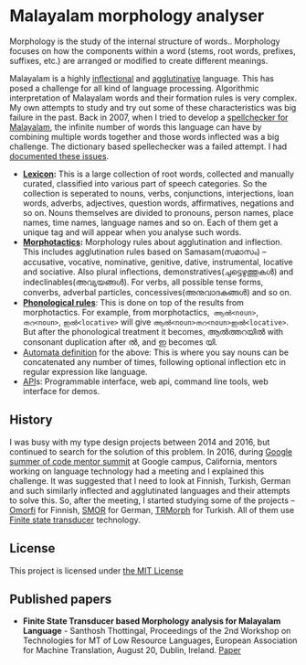 
# Malayalam morphology analyser

Morphology is the study of the internal structure of words.. Morphology focuses on how the components within a word (stems, root words, prefixes, suffixes, etc.) are arranged or modified to create different meanings.

Malayalam is a highly [inflectional][1] and [agglutinative][2] language. This has posed a challenge for all kind of language processing. Algorithmic interpretation of Malayalam words and their formation rules is very complex. My own attempts to study and try out some of these characteristics was big failure in the past. Back in 2007, when I tried to develop a [spellchecker for Malayalam][3], the infinite number of words this language can have by combining multiple words together and those words inflected was a big challenge. The dictionary based spellechecker was a failed attempt. I had [documented these issues][4].

* **[Lexicon](lexicon/):** This is a large collection of root words, collected and manually curated, classified into various part of speech categories. So the collection is seperated to nouns, verbs, conjunctions, interjections, loan words, adverbs, adjectives, question words, affirmatives, negations and so on. Nouns themselves are divided to pronouns, person names, place names, time names, language names and so on. Each of them get a unique tag and will appear when you analyse such words.
* **[Morphotactics](morph/):** Morphology rules about agglutination and inflection. This includes agglutination rules based on Samasam(സമാസം) &#8211; accusative, vocative, nominative, genitive, dative, instrumental, locative and sociative. Also plural inflections, demonstratives(ചുട്ടെഴുത്തുകൾ) and indeclinables(അവ്യയങ്ങൾ). For verbs, all possible tense forms, converbs, adverbal particles, concessives(അനുവാദകങ്ങൾ) and so on.
* **[Phonological rules](phon/)**: This is done on top of the results from morphotactics. For example, from morphotactics,` ആൽ<noun>`, `തറ<noun>`, `ഇൽ<locative>` will give `ആൽ<noun>തറ<noun>ഇൽ<locative>`. But after the phonological treatment it becomes, ആൽത്തറയിൽ with consonant duplication after ൽ, and ഇ becomes യി.
* [Automata definition](fst) for the above: This is where you say nouns can be concatenated any number of times, following optional inflection etc in regular expression like language.
* [API](api)s: Programmable interface, web api, command line tools, web interface for demos.

## History

I was busy with my type design projects between 2014 and 2016, but continued to search for the solution of this problem. In 2016, during [Google summer of code mentor summit][5] at Google campus, California, mentors working on language technology had a meeting and I explained this challenge. It was suggested that I need to look at Finnish, Turkish, German and such similarly inflected and agglutinated languages and their attempts to solve this. So, after the meeting, I started studying some of the projects &#8211; [Omorfi][6] for Finnish, [SMOR][7] for German, [TRMorph][8] for Turkish. All of them use [Finite state transducer][9] technology.

## License

This project is licensed under [the MIT License](http://choosealicense.com/licenses/mit/)

## Published papers

* **Finite State Transducer based Morphology analysis for Malayalam Language** - Santhosh Thottingal, Proceedings of the 2nd Workshop on Technologies for MT of Low Resource Languages, European Association for Machine Translation, August 20, Dublin, Ireland. [Paper](https://www.aclweb.org/anthology/W19-6801/)


 [1]: https://en.wikipedia.org/wiki/Inflectional_language
 [2]: https://en.wikipedia.org/wiki/Agglutinative_language
 [3]: http://thottingal.in/blog/2007/05/28/malayalam-spellchecker/
 [4]: http://thottingal.in/documents/MalayalamComputingChallenges.pdf
 [5]: https://sites.google.com/site/2016gsocmentorsummit/home
 [6]: https://github.com/flammie/omorfi
 [7]: http://www.cis.uni-muenchen.de/~schmid/tools/SMOR/
 [8]: https://github.com/coltekin/TRmorph
 [9]: https://en.wikipedia.org/wiki/Finite_state_transducer
 [10]: http://thottingal.in/blog/2014/05/17/navigator-languages-is-coming/
 [13]: https://en.wikipedia.org/wiki/HFST ""
 [14]: /wp-content/uploads/2017/11/Spectacle.jd3382.png